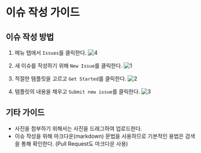 # 이슈 작성 가이드

## 이슈 작성 방법 
1. 메뉴 탭에서 ```Issues```를 클릭한다.
![4](https://user-images.githubusercontent.com/10339017/82984398-11279280-a02d-11ea-946d-e96ccfb6dcc0.png)

2. 새 이슈를 작성하기 위해 ```New Issue```를 클릭한다.
![1](https://user-images.githubusercontent.com/10339017/82984395-0ff66580-a02d-11ea-8d07-fb1a97c013b3.PNG)

3. 적절한 템플릿을 고르고 ```Get Started```를 클릭한다.
![2](https://user-images.githubusercontent.com/10339017/82984527-521fa700-a02d-11ea-94d1-0e95392288c4.PNG)

4. 템플릿의 내용을 채우고 ```Submit new issue```를 클릭한다.
![3](https://user-images.githubusercontent.com/10339017/82984531-53e96a80-a02d-11ea-82d5-a132529d2aa9.PNG)

## 기타 가이드
* 사진을 첨부하기 위해서는 사진을 드래그하여 업로드한다.
* 이슈 작성을 위해 마크다운(markdown) 문법을 사용하므로 기본적인 용법은 검색을 통해 확인한다. (Pull Request도 마크다운 사용)
